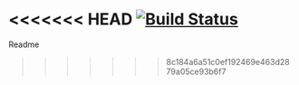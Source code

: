 <<<<<<< HEAD
[![Build Status](https://travis-ci.org/JonZad/Project110.svg?branch=master)](https://travis-ci.org/JonZad/Project110)
=======
Readme
>>>>>>> 8c184a6a51c0ef192469e463d2879a05ce93b6f7
